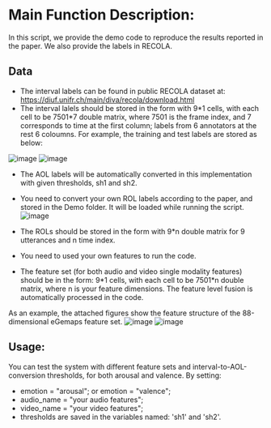 # Main Function Description:
In this script, we provide the demo code to reproduce the results reported in the paper. We also provide the labels in RECOLA. 
 
## Data
- The interval labels can be found in public RECOLA dataset at: https://diuf.unifr.ch/main/diva/recola/download.html
- The interval lalels should be stored in the form with 9\*1 cells, with each cell to be 7501\*7 double matrix, where 7501 is the frame index, and 7 corresponds to time at the  first column; labels from 6 annotators at the rest 6 coloumns. For example, the training and test labels are stored as below:

![image](https://user-images.githubusercontent.com/92004108/142169405-8632693a-505c-4709-85fe-d5535ca3cfc9.png)
![image](https://user-images.githubusercontent.com/92004108/142169468-ae7ab2c9-2652-443f-913a-85d227e84fd2.png)

- The AOL labels will be automatically converted in this implementation with given thresholds, sh1 and sh2.
- You need to convert your own ROL labels according to the paper, and stored in the Demo folder. It will be loaded while running the script.
![image](https://user-images.githubusercontent.com/92004108/142172354-6744de8e-4ea7-4b85-8827-64bf047a8283.png)
- The ROLs should be stored in the form with 9\*n double matrix for 9 utterances and n time index.


- You need to used your own features to run the code. 
- The feature set (for both audio and video single modality features) should be in the form: 9\*1 cells, with each cell to be 7501\*n double matrix, where n is your feature dimensions. The feature level fusion is automatically processed in the code.

As an example, the attached figures show the feature structure of the 88-dimensional eGemaps feature set.
![image](https://user-images.githubusercontent.com/92004108/141737543-d5bbc5cf-5a7b-4aff-8df5-9dc09c8f6197.png)
![image](https://user-images.githubusercontent.com/92004108/141737656-bdaecd74-adc2-41ad-ad46-1026d5a839b9.png)


## Usage:
You can test the system with different feature sets and interval-to-AOL-conversion thresholds, for both arousal and valence.
By setting:

- emotion = "arousal"; or emotion = "valence";
- audio_name = "your audio features";
- video_name = "your video features";
- thresholds are saved in the variables named: 'sh1' and 'sh2'.

